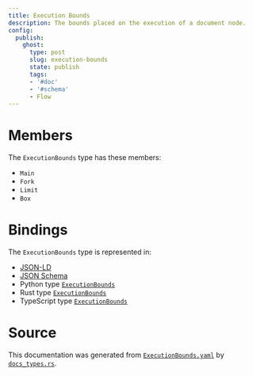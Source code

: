 ```yaml
---
title: Execution Bounds
description: The bounds placed on the execution of a document node.
config:
  publish:
    ghost:
      type: post
      slug: execution-bounds
      state: publish
      tags:
      - '#doc'
      - '#schema'
      - Flow
---
```


# Members

The `ExecutionBounds` type has these members:

- `Main`
- `Fork`
- `Limit`
- `Box`

# Bindings

The `ExecutionBounds` type is represented in:

- [JSON-LD](https://stencila.org/ExecutionBounds.jsonld)
- [JSON Schema](https://stencila.org/ExecutionBounds.schema.json)
- Python type [`ExecutionBounds`](https://github.com/stencila/stencila/blob/main/python/python/stencila/types/execution_bounds.py)
- Rust type [`ExecutionBounds`](https://github.com/stencila/stencila/blob/main/rust/schema/src/types/execution_bounds.rs)
- TypeScript type [`ExecutionBounds`](https://github.com/stencila/stencila/blob/main/ts/src/types/ExecutionBounds.ts)

# Source

This documentation was generated from [`ExecutionBounds.yaml`](https://github.com/stencila/stencila/blob/main/schema/ExecutionBounds.yaml) by [`docs_types.rs`](https://github.com/stencila/stencila/blob/main/rust/schema-gen/src/docs_types.rs).
